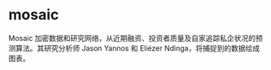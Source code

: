 # 

# mosaic

Mosaic 加密数据和研究网络，从近期融资、投资者质量及自家追踪私企状况的预测算法。其研究分析师 Jason Yannos 和 Eliézer Ndinga，将捕捉到的数据绘成图表。



